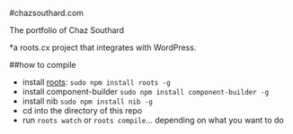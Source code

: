 #chazsouthard.com

The portfolio of Chaz Southard

*a roots.cx project that integrates with WordPress. 

##how to compile
- install [roots](http://roots.cx): `sudo npm install roots -g`
- install component-builder `sudo npm install component-builder -g`
- install nib `sudo npm install nib -g`
- cd into the directory of this repo
- run `roots watch` or `roots compile`... depending on what you want to do
